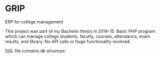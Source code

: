 # GRIP
ERP for college management

This project was part of my Bachelor thesis in 2014-15. Basic PHP program which can manage college students, faculty, courses, attendance, exam results, and library. No API calls or huge functionality involved.

SQL file contains db structure.